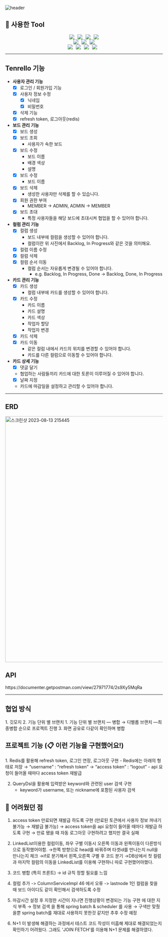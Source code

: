 ![header](https://capsule-render.vercel.app/api?type=wave&color=auto&height=300&section=header&text=Tenrello&fontSize=90)


## 🔧 사용한 Tool
<div style="display: flex; justify-content: center;">
  <img src="https://img.shields.io/badge/Java-007396?&style=flat&logo=Java&logoColor=white" style="margin-right: 10px;">
  <img src="https://img.shields.io/badge/HTML5-E34F26?style=flat&logo=HTML5&logoColor=white" style="margin-right: 10px;"/>
	<img src="https://img.shields.io/badge/CSS3-1572B6?style=flat&logo=CSS3&logoColor=white" style="margin-right: 10px;" />
  <img src="https://img.shields.io/badge/JavaScript-F7DF1E?style=flat&logo=javascript&logoColor=white" />
</div>

<div style="display: flex; justify-content: center;">
  <img src="https://img.shields.io/badge/Spring-6DB33F?&style=flat&logo=spring&logoColor=white" style="margin-right: 10px;">
  <img src="https://img.shields.io/badge/MySQL-4479A1?style=flat&logo=mysql&logoColor=white" style="margin-right: 10px;"/>
  <img src="https://img.shields.io/badge/ApachetTomcat-F8DC75?style=flat&logo=apachetomcat&logoColor=white"/>
</div>

<div style="display: flex; justify-content: center;">
  <img src="https://img.shields.io/badge/Git-F05032?style=flat&logo=git&logoColor=white" style="margin-right: 10px;">
  <img src="https://img.shields.io/badge/Github-181717?style=flat&logo=github&logoColor=white" style="margin-right: 10px;">
  <img src="https://img.shields.io/badge/Intellijidea-000000?style=flat&logo=intellijidea&logoColor=white" style="margin-right: 10px;">
  <img src="https://img.shields.io/badge/Postman-FF6C37?style=flat&logo=postman&logoColor=white" style="margin-right: 10px;">
</div>

---------------------------------------------------------------
<h2>Tenrello 기능</h2>

- **사용자 관리 기능**
    - [x]  로그인 / 회원가입 기능
    - [x]  사용자 정보 수정
        - [x]  닉네임
        - [x]  비밀번호
    - [x]  삭제 기능
    - [x]  refresh token, 로그아웃(redis)
        
- **보드 관리 기능**
    - [x]  보드 생성
    - [x]  보드 조회
        - 사용자가 속한 보드
    - [x]  보드 수정
        - 보드 이름
        - 배경 색상
        - 설명
    - [x]  보드 수정
        - 보드 이름
    - [x]  보드 삭제
        - 생성한 사용자만 삭제를 할 수 있습니다.
    - [x]  회원 권한 부여
        - MEMBER → ADMIN, ADMIN → MEMBER
    - [x]  보드 초대
        - 특정 사용자들을 해당 보드에 초대시켜 협업을 할 수 있어야 합니다.
          
- **컬럼 관리 기능**
    - [x]  컬럼 생성
        - 보드 내부에 컬럼을 생성할 수 있어야 합니다.
        - 컬럼이란 위 사진에서 Backlog, In Progress와 같은 것을 의미해요.
    - [x]  컬럼 이름 수정
    - [x]  컬럼 삭제
    - [x]  컬럼 순서 이동
        - 컬럼 순서는 자유롭게 변경될 수 있어야 합니다.
            - e.g. Backlog, In Progress, Done → Backlog, Done, In Progress
              
- **카드 관리 기능**
    - [x]  카드 생성
        - 컬럼 내부에 카드를 생성할 수 있어야 합니다.
    - [x]  카드 수정
        - 카드 이름
        - 카드 설명
        - 카드 색상
        - 작업자 할당
        - 작업자 변경
    - [x]  카드 삭제
    - [x]  카드 이동
        - 같은 컬럼 내에서 카드의 위치를 변경할 수 있어야 합니다.
        - 카드를 다른 컬럼으로 이동할 수 있어야 합니다.
- **카드 상세 기능**
    - [x]  댓글 달기
	- 협업하는 사람들끼리 카드에 대한 토론이 이루어질 수 있어야 합니다.
    - [x]  날짜 지정
	- 카드에 마감일을 설정하고 관리할 수 있어야 합니다.

---------------------------------------------------------
<h2>ERD</h2>
<img width="787" alt="스크린샷 2023-08-13 215445" src="https://github.com/minwoolee7328/Tenrello/assets/130745679/ac35d739-165c-4f40-bf8e-fdc4b7eba375">

<h2>API</h2>
https://documenter.getpostman.com/view/27971774/2s9Xy5MqRa

----------------------------------------------------------
<h2>협업 방식</h2>
1. 깃모지
2. 기능 단위 별 브랜치
    1. 기능 단위 별 브랜치 — 병합 → 디벨롭 브랜치 —최종병합 순으로 프로젝트 진행
3. 화면 공유로 다같이 확인하며 병합

<h2>프로젝트 기능 (📋 이런 기능을 구현했어요!)</h2>
1. Redis를 활용해 refresh token, 로그인 연장, 로그아웃 구현
- Redis에는 아래의 형태로 저장
    → “username” : “refresh token”
    → “access token” : “logout”
- api 요청이 들어올 때마다 access token 재발급

2. QueryDsl을 활용해 입력받은 keyword와 관련된 user 검색 구현
    - keyword가 username, 또는 nickname에 포함된 사용자 검색



<h2>🤯 어려웠던 점</h2>

1. access  token 만료되면 재발급 하도록 구현 
    (만료된 토큰에서 사용자 정보 꺼내기 불가능 → 재발급 불가능)
    → access token을 api 요청이 들어올 때마다 재발급 하도록 구현
    → 만료 됐을 때 자동 로그아웃 구현하려고 했지만 결국 실패
        
2. LinkedList이용한 컬럼이동, 좌우 구별
이동시 오른쪽 이동과 왼쪽이동이 다른방식으로 동작했어야함.
→한쪽 방향으로 head를 바꿔주며 타겟id를 만나는지 null을 만나는지 체크
→if로 분기해서 왼쪽,오른쪽 구별 후 코드 분기
→DB상에서 첫 컬럼과 마지막 컬럼의 이동을 LinkedList를 이용해 구현하니 따로 구현했어야했다.

3. 코드 병합 (특히 프론트)
    → id 규칙 정할 필요를 느낌
    
4. 컬럼 추가 -> ColumnServiceImpl 46 에서 오류 -> lastnode 1인 컬럼을 찾을 때 보드 아이디도 같이 확인해서 검색하도록 수정

5. 마감시간 설정 후 지정한 시간이 지나면 진행상황이 변경되는 기능 구현 에 대한 지식 부족 
→ 정보 검색 을 통해 spring batch & scheduler 를 사용
→ 구색만 맞췄을뿐 spring batch를 재대로 사용하지 못한것 같지만 추후 수정 예정

6. N+1 이 발생해 해결하는 과정에서 테스트 코드 작성이 미흡해 제대로 해결되었는지 확인하기 어려웠다.
   그래도 'JOIN FETCH'를 이용해 N+1 문제를 해결하였다. 
